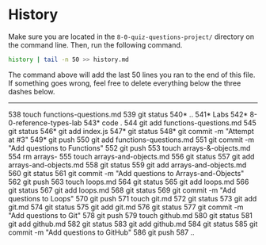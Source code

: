 # History

Make sure you are located in the `8-0-quiz-questions-project/` directory on the command line. Then, run the following command.

```bash
history | tail -n 50 >> history.md
```

The command above will add the last 50 lines you ran to the end of this file. If something goes wrong, feel free to delete everything below the three dashes below.

---
  538  touch functions-questions.md
  539  git status
  540* ..
  541* Labs
  542* 8-0-reference-types-lab
  543* code .
  544  git add functions-questions.md
  545  git status
  546* git add index.js
  547* git status
  548* git commit -m "Attempt at #3"
  549* git push
  550  git add functions-questions.md
  551  git commit -m "Add questions to Functions"
  552  git push
  553  touch arrays-&-objects.md
  554  rm arrays-
  555  touch arrays-and-objects.md
  556  git status
  557  git add arrays-and-objects.md
  558  git status
  559  git add arrays-and-objects.md
  560  git status
  561  git commit -m "Add questions to Arrays-and-Objects"
  562  git push
  563  touch loops.md
  564  git status
  565  git add loops.md
  566  git status
  567  git add loops.md
  568  git status
  569  git commit -m "Add questions to Loops"
  570  git push
  571  touch git.md
  572  git status
  573  git add git.md
  574  git status
  575  git add git.md
  576  git status
  577  git commit -m "Add questions to Git"
  578  git push
  579  touch github.md
  580  git status
  581  git add github.md
  582  git status
  583  git add github.md
  584  git status
  585  git commit -m "Add questions to GitHub"
  586  git push
  587  ..

